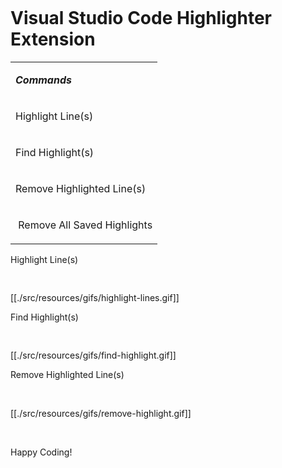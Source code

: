 <div>
<div>
<pre><code></code></pre>
</div>
<h1><strong>Visual Studio Code Highlighter Extension</strong></h1>
<table>
<tbody>
<tr>
<td>
<p><em><strong>Commands</strong></em></p>
</td>
</tr>
<tr>
<td>
<p>Highlight Line(s)</p>
</td>
</tr>
<tr>
<td>
<p>Find Highlight(s)</p>
</td>
</tr>
<tr>
<td>
<p>Remove Highlighted Line(s)</p>
</td>
</tr>
<tr>
<td>
<p>&nbsp;Remove All Saved Highlights</p>
</td>
</tr>
</tbody>
</table>
<p>Highlight Line(s)</p>
<div>
<pre><code></code>&nbsp;</pre>
[[./src/resources/gifs/highlight-lines.gif]]
</div>
<p>Find Highlight(s)</p>
<div>
<pre><code></code>&nbsp;</pre>
[[./src/resources/gifs/find-highlight.gif]]
</div>
<p>Remove Highlighted Line(s)</p>
<p>&nbsp;</p>
[[./src/resources/gifs/remove-highlight.gif]]
<p>&nbsp;</p>
<p>Happy Coding!</p>
<div>
<pre><code></code>&nbsp;</pre>
</div>
</div>